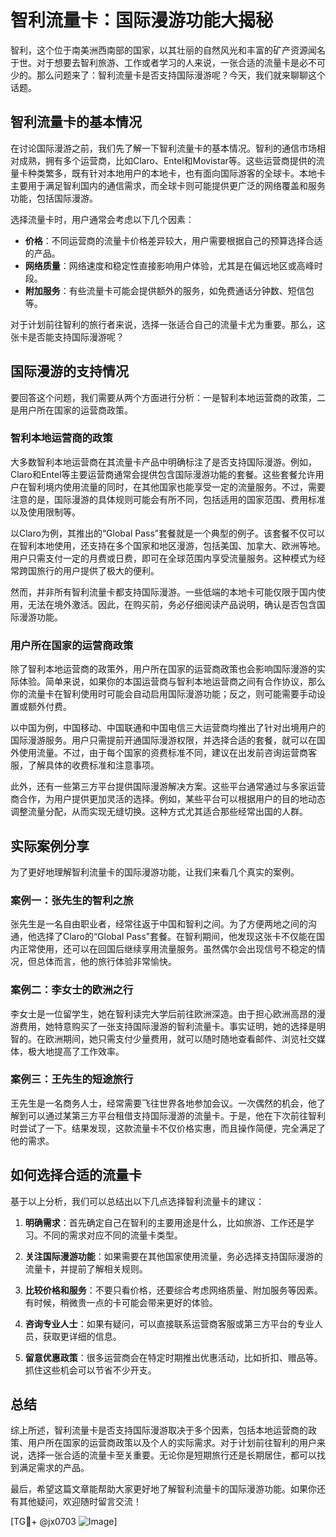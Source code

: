 # 智利流量卡：国际漫游功能大揭秘

智利，这个位于南美洲西南部的国家，以其壮丽的自然风光和丰富的矿产资源闻名于世。对于想要去智利旅游、工作或者学习的人来说，一张合适的流量卡是必不可少的。那么问题来了：智利流量卡是否支持国际漫游呢？今天，我们就来聊聊这个话题。

## 智利流量卡的基本情况

在讨论国际漫游之前，我们先了解一下智利流量卡的基本情况。智利的通信市场相对成熟，拥有多个运营商，比如Claro、Entel和Movistar等。这些运营商提供的流量卡种类繁多，既有针对本地用户的本地卡，也有面向国际游客的全球卡。本地卡主要用于满足智利国内的通信需求，而全球卡则可能提供更广泛的网络覆盖和服务功能，包括国际漫游。

选择流量卡时，用户通常会考虑以下几个因素：

- **价格**：不同运营商的流量卡价格差异较大，用户需要根据自己的预算选择合适的产品。
- **网络质量**：网络速度和稳定性直接影响用户体验，尤其是在偏远地区或高峰时段。
- **附加服务**：有些流量卡可能会提供额外的服务，如免费通话分钟数、短信包等。

对于计划前往智利的旅行者来说，选择一张适合自己的流量卡尤为重要。那么，这张卡是否能支持国际漫游呢？

## 国际漫游的支持情况

要回答这个问题，我们需要从两个方面进行分析：一是智利本地运营商的政策，二是用户所在国家的运营商政策。

### 智利本地运营商的政策

大多数智利本地运营商在其流量卡产品中明确标注了是否支持国际漫游。例如，Claro和Entel等主要运营商通常会提供包含国际漫游功能的套餐。这些套餐允许用户在智利境内使用流量的同时，在其他国家也能享受一定的流量服务。不过，需要注意的是，国际漫游的具体规则可能会有所不同，包括适用的国家范围、费用标准以及使用限制等。

以Claro为例，其推出的“Global Pass”套餐就是一个典型的例子。该套餐不仅可以在智利本地使用，还支持在多个国家和地区漫游，包括美国、加拿大、欧洲等地。用户只需支付一定的月费或日费，即可在全球范围内享受流量服务。这种模式为经常跨国旅行的用户提供了极大的便利。

然而，并非所有智利流量卡都支持国际漫游。一些低端的本地卡可能仅限于国内使用，无法在境外激活。因此，在购买前，务必仔细阅读产品说明，确认是否包含国际漫游功能。

### 用户所在国家的运营商政策

除了智利本地运营商的政策外，用户所在国家的运营商政策也会影响国际漫游的实际体验。简单来说，如果你的本国运营商与智利本地运营商之间有合作协议，那么你的流量卡在智利使用时可能会自动启用国际漫游功能；反之，则可能需要手动设置或额外付费。

以中国为例，中国移动、中国联通和中国电信三大运营商均推出了针对出境用户的国际漫游服务。用户只需提前开通国际漫游权限，并选择合适的套餐，就可以在国外使用流量。不过，由于每个国家的资费标准不同，建议在出发前咨询运营商客服，了解具体的收费标准和注意事项。

此外，还有一些第三方平台提供国际漫游解决方案。这些平台通常通过与多家运营商合作，为用户提供更加灵活的选择。例如，某些平台可以根据用户的目的地动态调整流量分配，从而实现无缝切换。这种方式尤其适合那些经常出国的人群。

## 实际案例分享

为了更好地理解智利流量卡的国际漫游功能，让我们来看几个真实的案例。

### 案例一：张先生的智利之旅

张先生是一名自由职业者，经常往返于中国和智利之间。为了方便两地之间的沟通，他选择了Claro的“Global Pass”套餐。在智利期间，他发现这张卡不仅能在国内正常使用，还可以在回国后继续享用流量服务。虽然偶尔会出现信号不稳定的情况，但总体而言，他的旅行体验非常愉快。

### 案例二：李女士的欧洲之行

李女士是一位留学生，她在智利读完大学后前往欧洲深造。由于担心欧洲高昂的漫游费用，她特意购买了一张支持国际漫游的智利流量卡。事实证明，她的选择是明智的。在欧洲期间，她只需支付少量费用，就可以随时随地查看邮件、浏览社交媒体，极大地提高了工作效率。

### 案例三：王先生的短途旅行

王先生是一名商务人士，经常需要飞往世界各地参加会议。一次偶然的机会，他了解到可以通过某第三方平台租借支持国际漫游的流量卡。于是，他在下次前往智利时尝试了一下。结果发现，这款流量卡不仅价格实惠，而且操作简便，完全满足了他的需求。

## 如何选择合适的流量卡

基于以上分析，我们可以总结出以下几点选择智利流量卡的建议：

1. **明确需求**：首先确定自己在智利的主要用途是什么，比如旅游、工作还是学习。不同的需求对应不同的流量卡类型。
   
2. **关注国际漫游功能**：如果需要在其他国家使用流量，务必选择支持国际漫游的流量卡，并提前了解相关规则。

3. **比较价格和服务**：不要只看价格，还要综合考虑网络质量、附加服务等因素。有时候，稍微贵一点的卡可能会带来更好的体验。

4. **咨询专业人士**：如果有疑问，可以直接联系运营商客服或第三方平台的专业人员，获取更详细的信息。

5. **留意优惠政策**：很多运营商会在特定时期推出优惠活动，比如折扣、赠品等。抓住这些机会可以节省不少开支。

## 总结

综上所述，智利流量卡是否支持国际漫游取决于多个因素，包括本地运营商的政策、用户所在国家的运营商政策以及个人的实际需求。对于计划前往智利的用户来说，选择一张合适的流量卡至关重要。无论你是短期旅行还是长期居住，都可以找到满足需求的产品。

最后，希望这篇文章能帮助大家更好地了解智利流量卡的国际漫游功能。如果你还有其他疑问，欢迎随时留言交流！

[TG💪+ @jx0703 ![Image](https://github.com/user-attachments/assets/dbca1d08-cadb-493c-b0ec-ad6f7a83f270)]